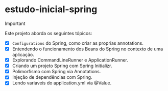 # estudo-inicial-spring
>[!IMPORTANT]
>Este projeto aborda os seguintes tópicos:
> - [x] `Configurations` do Spring, como criar as proprias annotations.
> - [x] Entendendo o funcionamento dos Beans do Spring no contexto de uma aplicação.
> - [x] Explorando CommandLineRunner e ApplicationRunner. 
> - [x] Criando um projeto Spring com Spring Initializr.
> - [x] Polimorfismo com Spring via Annotations.
> - [x] Injeção de dependências com Spring.
> - [x] Lendo variaveis do application.yml via @Value.